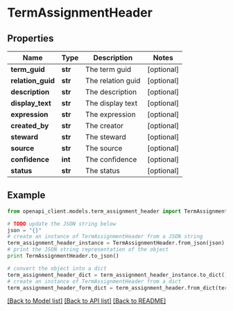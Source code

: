 # TermAssignmentHeader


## Properties
Name | Type | Description | Notes
------------ | ------------- | ------------- | -------------
**term_guid** | **str** | The term guid | [optional] 
**relation_guid** | **str** | The relation guid | [optional] 
**description** | **str** | The description | [optional] 
**display_text** | **str** | The display text | [optional] 
**expression** | **str** | The expression | [optional] 
**created_by** | **str** | The creator | [optional] 
**steward** | **str** | The steward | [optional] 
**source** | **str** | The source | [optional] 
**confidence** | **int** | The confidence | [optional] 
**status** | **str** | The status | [optional] 

## Example

```python
from openapi_client.models.term_assignment_header import TermAssignmentHeader

# TODO update the JSON string below
json = "{}"
# create an instance of TermAssignmentHeader from a JSON string
term_assignment_header_instance = TermAssignmentHeader.from_json(json)
# print the JSON string representation of the object
print TermAssignmentHeader.to_json()

# convert the object into a dict
term_assignment_header_dict = term_assignment_header_instance.to_dict()
# create an instance of TermAssignmentHeader from a dict
term_assignment_header_form_dict = term_assignment_header.from_dict(term_assignment_header_dict)
```
[[Back to Model list]](../ccloud/README.md#documentation-for-models) [[Back to API list]](../ccloud/README.md#documentation-for-api-endpoints) [[Back to README]](../ccloud/README.md)


